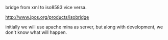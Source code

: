 bridge from xml to iso8583 vice versa.

http://www.jpos.org/products/isobridge

initially we will use apache mina as server, but along with development, we don't know what will happen.